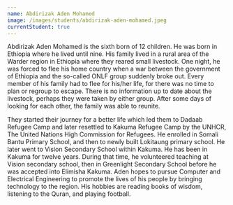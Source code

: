 ```yaml
---
name: Abdirizak Aden Mohamed
image: /images/students/abdirizak-aden-mohamed.jpeg
currentStudent: true
---
```


Abdirizak Aden Mohamed is the sixth born of 12 children. He was born in Ethiopia where he lived until nine. His family lived in a rural area of the Warder region in Ethiopia where they reared small livestock. One night, he was forced to flee his home country when a war between the government of Ethiopia and the so-called ONLF group suddenly broke out. Every member of his family had to flee for his/her life, for there was no time to plan or regroup to escape. There is no information up to date about the livestock, perhaps they were taken by either group. After some days of looking for each other, the family was able to reunite.

They started their journey for a better life which led them to Dadaab Refugee Camp and later resettled to Kakuma Refugee Camp by the UNHCR, The United Nations High Commission for Refugees. He enrolled in Somali Bantu Primary School, and then to newly built Lokitaung primary school. He later went to Vision Secondary School within Kakuma. He has been in Kakuma for twelve years. During that time, he volunteered teaching at Vision secondary school, then in Greenlight Secondary School before he was accepted into Elimisha Kakuma. Aden hopes to pursue Computer and Electrical Engineering to promote the lives of his people by bringing technology to the region. His hobbies are reading books of wisdom, listening to the Quran, and playing football.
